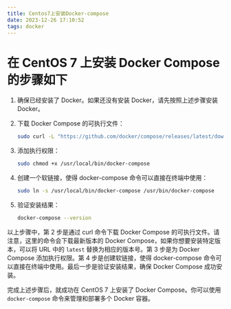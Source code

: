 ```yaml
---
title: Centos7上安装Docker-compose
date: 2023-12-26 17:10:52
tags: docker
---
```


# 在 CentOS 7 上安装 Docker Compose 的步骤如下

<!--more-->

1. 确保已经安装了 Docker。如果还没有安装 Docker，请先按照上述步骤安装 Docker。

2. 下载 Docker Compose 的可执行文件：
   ```bash
   sudo curl -L "https://github.com/docker/compose/releases/latest/download/docker-compose-$(uname -s)-$(uname -m)" -o /usr/local/bin/docker-compose
   ```

3. 添加执行权限：
   ```bash
   sudo chmod +x /usr/local/bin/docker-compose
   ```

4. 创建一个软链接，使得 docker-compose 命令可以直接在终端中使用：
   ```bash
   sudo ln -s /usr/local/bin/docker-compose /usr/bin/docker-compose
   ```

5. 验证安装结果：
   ```bash
   docker-compose --version
   ```

以上步骤中，第 2 步是通过 curl 命令下载 Docker Compose 的可执行文件。请注意，这里的命令会下载最新版本的 Docker Compose，如果你想要安装特定版本，可以将 URL 中的 `latest` 替换为相应的版本号。第 3 步是为 Docker Compose 添加执行权限。第 4 步是创建软链接，使得 docker-compose 命令可以直接在终端中使用。最后一步是验证安装结果，确保 Docker Compose 成功安装。

完成上述步骤后，就成功在 CentOS 7 上安装了 Docker Compose。你可以使用 `docker-compose` 命令来管理和部署多个 Docker 容器。
